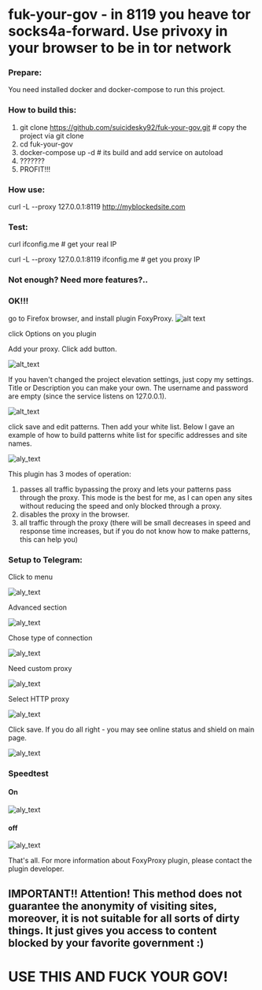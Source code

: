# fuk-your-gov - in 8119 you heave tor socks4a-forward. Use privoxy in your browser to be in tor network

### Prepare:

You need installed docker and docker-compose to run this project.



### How to build this:
1) git clone https://github.com/suicidesky92/fuk-your-gov.git # copy the project via git clone
2) cd fuk-your-gov
3) docker-compose up -d # its build and add service on autoload
4) ???????
5) PROFIT!!!

### How use:
curl -L --proxy 127.0.0.1:8119 http://myblockedsite.com

### Test:
curl ifconfig.me # get your real IP

curl -L --proxy 127.0.0.1:8119 ifconfig.me # get you proxy IP

### Not enough? Need more features?..
### OK!!!

go to Firefox browser, and install plugin FoxyProxy.
![alt text](https://raw.githubusercontent.com/suicidesky92/fuk-your-gov/master/tutorialpics/icon.svg)

click Options on you plugin

Add your proxy. Click add button. 

![alt_text](https://github.com/suicidesky92/fuk-your-gov/raw/master/tutorialpics/Screenshot%20from%202021-02-16%2000-40-51.png)

If you haven't changed the project elevation settings, just copy my settings. Title or Description you can make your own. The username and password are empty (since the service listens on 127.0.0.1).

![alt_text](https://github.com/suicidesky92/fuk-your-gov/raw/master/tutorialpics/Screenshot%20from%202021-02-16%2000-41-13.png)

click save and edit patterns. Then add your white list. Below I gave an example of how to build patterns white list for specific addresses and site names.

![aly_text](https://github.com/suicidesky92/fuk-your-gov/raw/master/tutorialpics/Screenshot%20from%202021-02-16%2000-44-10.png)

This plugin has 3 modes of operation:

1) passes all traffic bypassing the proxy and lets your patterns pass through the proxy. This mode is the best for me, as I can open any sites without reducing the speed and only blocked through a proxy. 
2) disables the proxy in the browser. 
3) all traffic through the proxy (there will be small decreases in speed and response time increases, but if you do not know how to make patterns, this can help you)

### Setup to Telegram:

Click to menu

![aly_text](https://github.com/suicidesky92/fuk-your-gov/raw/master/tutorialpics/Screenshot%20from%202021-02-16%2001-28-44.png)

Advanced section

![aly_text](https://github.com/suicidesky92/fuk-your-gov/raw/master/tutorialpics/Screenshot%20from%202021-02-16%2001-29-10.png)

Chose type of connection

![aly_text](https://github.com/suicidesky92/fuk-your-gov/raw/master/tutorialpics/Screenshot%20from%202021-02-16%2001-29-21.png)

Need custom proxy

![aly_text](https://github.com/suicidesky92/fuk-your-gov/raw/master/tutorialpics/Screenshot%20from%202021-02-16%2001-30-39.png)

Select HTTP proxy

![aly_text](https://github.com/suicidesky92/fuk-your-gov/raw/master/tutorialpics/Screenshot%20from%202021-02-16%2001-30-59.png)

Click save. If you do all right - you may see online status and shield on main page.

![aly_text](https://github.com/suicidesky92/fuk-your-gov/raw/master/tutorialpics/Screenshot%20from%202021-02-16%2001-31-11.png)



### Speedtest

#### On

![aly_text](https://github.com/suicidesky92/fuk-your-gov/raw/master/tutorialpics/Screenshot%20from%202021-02-16%2001-50-43.png)

#### off
![aly_text](https://github.com/suicidesky92/fuk-your-gov/raw/master/tutorialpics/Screenshot%20from%202021-02-16%2001-52-05.png)


That's all. For more information about FoxyProxy plugin, please contact the plugin developer.

## IMPORTANT!! Attention! This method does not guarantee the anonymity of visiting sites, moreover, it is not suitable for all sorts of dirty things. It just gives you access to content blocked by your favorite government :)

# USE THIS AND FUCK YOUR GOV!

